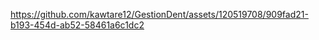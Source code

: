 





https://github.com/kawtare12/GestionDent/assets/120519708/909fad21-b193-454d-ab52-58461a6c1dc2

